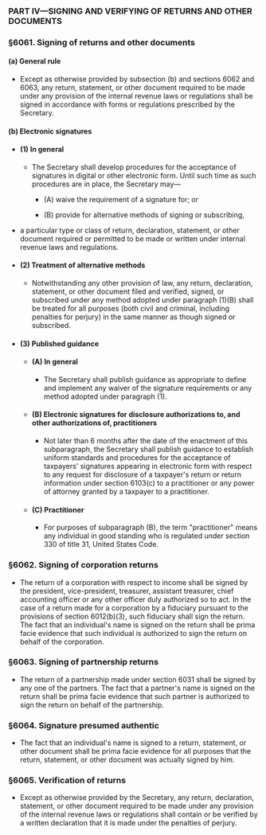 ### PART IV—SIGNING AND VERIFYING OF RETURNS AND OTHER DOCUMENTS

### §6061. Signing of returns and other documents
#### (a) General rule
* Except as otherwise provided by subsection (b) and sections 6062 and 6063, any return, statement, or other document required to be made under any provision of the internal revenue laws or regulations shall be signed in accordance with forms or regulations prescribed by the Secretary.

#### (b) Electronic signatures
* #### (1) In general
  * The Secretary shall develop procedures for the acceptance of signatures in digital or other electronic form. Until such time as such procedures are in place, the Secretary may—

    * (A) waive the requirement of a signature for; or

    * (B) provide for alternative methods of signing or subscribing,


* a particular type or class of return, declaration, statement, or other document required or permitted to be made or written under internal revenue laws and regulations.

* #### (2) Treatment of alternative methods
  * Notwithstanding any other provision of law, any return, declaration, statement, or other document filed and verified, signed, or subscribed under any method adopted under paragraph (1)(B) shall be treated for all purposes (both civil and criminal, including penalties for perjury) in the same manner as though signed or subscribed.

* #### (3) Published guidance
  * #### (A) In general
    * The Secretary shall publish guidance as appropriate to define and implement any waiver of the signature requirements or any method adopted under paragraph (1).

  * #### (B) Electronic signatures for disclosure authorizations to, and other authorizations of, practitioners
    * Not later than 6 months after the date of the enactment of this subparagraph, the Secretary shall publish guidance to establish uniform standards and procedures for the acceptance of taxpayers' signatures appearing in electronic form with respect to any request for disclosure of a taxpayer's return or return information under section 6103(c) to a practitioner or any power of attorney granted by a taxpayer to a practitioner.

  * #### (C) Practitioner
    * For purposes of subparagraph (B), the term "practitioner" means any individual in good standing who is regulated under section 330 of title 31, United States Code.

### §6062. Signing of corporation returns
* The return of a corporation with respect to income shall be signed by the president, vice-president, treasurer, assistant treasurer, chief accounting officer or any other officer duly authorized so to act. In the case of a return made for a corporation by a fiduciary pursuant to the provisions of section 6012(b)(3), such fiduciary shall sign the return. The fact that an individual's name is signed on the return shall be prima facie evidence that such individual is authorized to sign the return on behalf of the corporation.

### §6063. Signing of partnership returns
* The return of a partnership made under section 6031 shall be signed by any one of the partners. The fact that a partner's name is signed on the return shall be prima facie evidence that such partner is authorized to sign the return on behalf of the partnership.

### §6064. Signature presumed authentic
* The fact that an individual's name is signed to a return, statement, or other document shall be prima facie evidence for all purposes that the return, statement, or other document was actually signed by him.

### §6065. Verification of returns
* Except as otherwise provided by the Secretary, any return, declaration, statement, or other document required to be made under any provision of the internal revenue laws or regulations shall contain or be verified by a written declaration that it is made under the penalties of perjury.